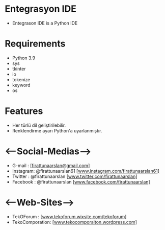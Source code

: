 # Entegrasyon IDE
- Entegrason IDE is a Python IDE

# Requirements
- Python 3.9
- sys
- tkinter 
- io
- tokenize
- keyword
- os

# Features
- Her türlü dil geliştirilebilir.
- Renklendirme ayarı Python'a uyarlanmıştır.

# <--Social-Medias-->
- G-mail   : [firattunaarslan@gmail.com]
- Instagram: @firattunaarslan61 [www.instagram.com/firattunaarslan61]
- Twitter  : @firattunaarslan   [www.twitter.com/firattunaarslan]
- Facebook : @firattunaarslan   [www.facebook.com/firattunaarslan]
# <--Web-Sites-->
- TekOForum      : [www.tekoforum.wixsite.com/tekoforum]
- TekoComporation: [www.tekocomporaiton.wordpress.com]
